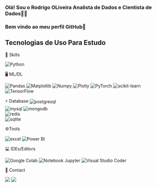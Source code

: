 ### Olá! Sou o Rodrigo OLiveira Analista de Dados e Cientista de Dados✌🏻
### Bem vindo ao meu perfil GitHub👋

## Tecnologias de Uso Para Estudo

  🚀 Skills
<div style="display: inline_block">
 
  <img align="center" alt="Python" 
   src="https://img.shields.io/badge/Python-14354C?style=for-the-badge&logo=python&logoColor=white"/> 
  
   🖥️ ML/DL

 <img align="center" alt="Pandas" 
   src="https://img.shields.io/badge/pandas-%23150458.svg?style=for-the-badge&logo=pandas&logoColor=white"/>
 <img align="center" alt="Matplotlib" 
   src="https://img.shields.io/badge/Matplotlib-%23ffffff.svg?style=for-the-badge&logo=Matplotlib&logoColor=black"/>
 <img align="center" alt="Numpy" 
   src="https://img.shields.io/badge/numpy-%23013243.svg?style=for-the-badge&logo=numpy&logoColor=white"/>
  <img align="center" alt="Plotly" 
   src="https://img.shields.io/badge/Plotly-%233F4F75.svg?style=for-the-badge&logo=plotly&logoColor=white"/>
 <img align="center" alt="PyTorch" 
   src="https://img.shields.io/badge/PyTorch-%23EE4C2C.svg?style=for-the-badge&logo=PyTorch&logoColor=white"/>
 <img align="center" alt="scikit-learn" 
   src="https://img.shields.io/badge/scikit--learn-%23F7931E.svg?style=for-the-badge&logo=scikit-learn&logoColor=white"/>
 <img align="center" alt="TensorFlow" 
   src="https://img.shields.io/badge/TensorFlow-%23FF6F00.svg?style=for-the-badge&logo=TensorFlow&logoColor=white"/>
  
  ⚡ Database
  <img align="center" alt="postgresql"
   src="https://img.shields.io/badge/PostgreSQL-316192?style=for-the-badge&logo=postgresql&logoColor=white"/>  
  <img align="center" alt="mysql" 
   src="https://img.shields.io/badge/MySQL-005C84?style=for-the-badge&logo=mysql&logoColor=white"/> 
  <img align="center" alt="mongodb" 
   src="https://img.shields.io/badge/MongoDB-4EA94B?style=for-the-badge&logo=mongodb&logoColor=white"/>  
  <img align="center" alt="redis" 
   src="https://img.shields.io/badge/redis-%23DD0031.svg?&style=for-the-badge&logo=redis&logoColor=white"/>  
  <img align="center" alt="sqlite" 
   src="https://img.shields.io/badge/SQLite-07405E?style=for-the-badge&logo=sqlite&logoColor=white"/>    
   
 ⚙️Tools

   <img align="center" alt="excel" 
   src="https://img.shields.io/badge/Microsoft_Excel-217346?style=for-the-badge&logo=microsoft-excel&logoColor=white"/>
 <img align="center" alt="Power BI" 
   src="https://img.shields.io/badge/power_bi-F2C811?style=for-the-badge&logo=powerbi&logoColor=black"/>
  
 💻 IDEs/Editors

   <img align="center" alt="Google Colab" 
   src="https://img.shields.io/badge/Google%20Colab-%23F9A825.svg?style=for-the-badge&logo=googlecolab&logoColor=white"/>
   <img align="center" alt="Notebook Jupyter" 
   src="https://img.shields.io/badge/jupyter-%23FA0F00.svg?style=for-the-badge&logo=jupyter&logoColor=white"/>
 <img align="center" alt="Visual Studio Coder" 
   src="https://img.shields.io/badge/Visual%20Studio%20Code-0078d7.svg?style=for-the-badge&logo=visual-studio-code&logoColor=white"/>

   
📱 Contact

<div> 
  <a href = "#"><img src="https://img.shields.io/badge/-Gmail-%23333?style=for-the-badge&logo=gmail&logoColor=white" target="_blank"></a>
  <a href="https://www.linkedin.com/in/rodrigo-oliveira24" target="_blank"><img src="https://img.shields.io/badge/-LinkedIn-%230077B5?style=for-the-badge&logo=linkedin&logoColor=white" target="_blank"></a>     
 </div><br/>   
